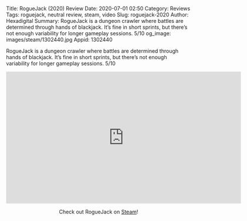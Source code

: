 Title: RogueJack (2020) Review
Date: 2020-07-01 02:50
Category: Reviews
Tags: roguejack, neutral review, steam, video
Slug: roguejack-2020
Author: Hexadigital
Summary: RogueJack is a dungeon crawler where battles are determined through hands of blackjack. It’s fine in short sprints, but there’s not enough variability for longer gameplay sessions. 5/10
og_image: images/steam/1302440.jpg
Appid: 1302440

RogueJack is a dungeon crawler where battles are determined through hands of blackjack. It’s fine in short sprints, but there’s not enough variability for longer gameplay sessions. 5/10

<center><iframe src="https://www.youtube.com/embed/zMWumm9L42c?feature=oembed" allow="accelerometer; autoplay; encrypted-media; gyroscope; picture-in-picture" width="640" height="360" frameborder="0"></iframe>

Check out RogueJack on [Steam](https://store.steampowered.com/app/1302440/?curator_clanid=34633900)!</center>